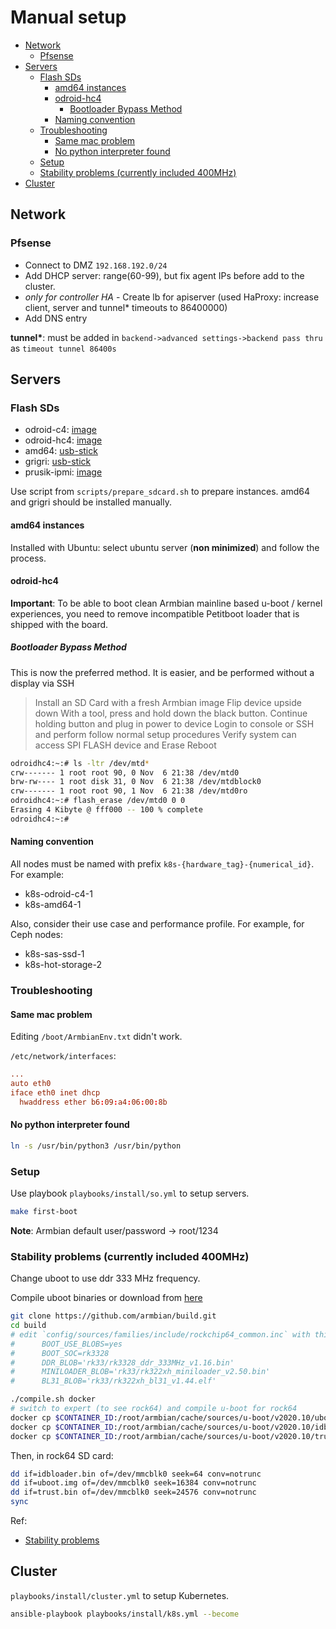 # Manual setup <!-- omit from toc -->

- [Network](#network)
  - [Pfsense](#pfsense)
- [Servers](#servers)
  - [Flash SDs](#flash-sds)
    - [amd64 instances](#amd64-instances)
    - [odroid-hc4](#odroid-hc4)
      - [Bootloader Bypass Method](#bootloader-bypass-method)
    - [Naming convention](#naming-convention)
  - [Troubleshooting](#troubleshooting)
    - [Same mac problem](#same-mac-problem)
    - [No python interpreter found](#no-python-interpreter-found)
  - [Setup](#setup)
  - [Stability problems (currently included 400MHz)](#stability-problems-currently-included-400mhz)
- [Cluster](#cluster)

## Network

### Pfsense

- Connect to DMZ `192.168.192.0/24`
- Add DHCP server: range(60-99), but fix agent IPs before add to the cluster.
- _only for controller HA_ - Create lb for apiserver (used HaProxy: increase client, server and
  tunnel\* timeouts to 86400000)
- Add DNS entry

**tunnel\***: must be added in `backend->advanced settings->backend pass thru` as
`timeout tunnel 86400s`

## Servers

### Flash SDs

- odroid-c4: [image](https://www.armbian.com/odroid-c4/)
- odroid-hc4: [image](https://www.armbian.com/odroid-hc4/)
- amd64: [usb-stick](https://releases.ubuntu.com/22.04/)
- grigri: [usb-stick](https://releases.ubuntu.com/22.04/)
- prusik-ipmi: [image](https://files.pikvm.org/images/v4plus-hdmi-rpi4-latest.img.xz)

Use script from `scripts/prepare_sdcard.sh` to prepare instances. amd64 and grigri should be
installed manually.

#### amd64 instances

Installed with Ubuntu: select ubuntu server (**non minimized**) and follow the process.

#### odroid-hc4

**Important**: To be able to boot clean Armbian mainline based u-boot / kernel experiences, you need
to remove incompatible Petitboot loader that is shipped with the board.

##### Bootloader Bypass Method

This is now the preferred method. It is easier, and be performed without a display via SSH

> Install an SD Card with a fresh Armbian image Flip device upside down With a tool, press and hold
> down the black button. Continue holding button and plug in power to device Login to console or SSH
> and perform follow normal setup procedures Verify system can access SPI FLASH device and Erase
> Reboot

```bash
odroidhc4:~:# ls -ltr /dev/mtd*
crw------- 1 root root 90, 0 Nov  6 21:38 /dev/mtd0
brw-rw---- 1 root disk 31, 0 Nov  6 21:38 /dev/mtdblock0
crw------- 1 root root 90, 1 Nov  6 21:38 /dev/mtd0ro
odroidhc4:~:# flash_erase /dev/mtd0 0 0
Erasing 4 Kibyte @ fff000 -- 100 % complete
odroidhc4:~:#
```

#### Naming convention

All nodes must be named with prefix `k8s-{hardware_tag}-{numerical_id}`. For example:

- k8s-odroid-c4-1
- k8s-amd64-1

Also, consider their use case and performance profile. For example, for Ceph nodes:

- k8s-sas-ssd-1
- k8s-hot-storage-2

### Troubleshooting

#### Same mac problem

Editing `/boot/ArmbianEnv.txt` didn't work.

`/etc/network/interfaces`:

```conf
...
auto eth0
iface eth0 inet dhcp
  hwaddress ether b6:09:a4:06:00:8b
```

#### No python interpreter found

```bash
ln -s /usr/bin/python3 /usr/bin/python
```

### Setup

Use playbook `playbooks/install/so.yml` to setup servers.

```bash
make first-boot
```

**Note**: Armbian default user/password -> root/1234

### Stability problems (currently included 400MHz)

Change uboot to use ddr 333 MHz frequency.

Compile uboot binaries or download from [here](https://nextcloud.grigri.cloud/f/451602)

```bash
git clone https://github.com/armbian/build.git
cd build
# edit `config/sources/families/include/rockchip64_common.inc` with this values for rock64:
#      BOOT_USE_BLOBS=yes
#      BOOT_SOC=rk3328
#      DDR_BLOB='rk33/rk3328_ddr_333MHz_v1.16.bin'
#      MINILOADER_BLOB='rk33/rk322xh_miniloader_v2.50.bin'
#      BL31_BLOB='rk33/rk322xh_bl31_v1.44.elf'

./compile.sh docker
# switch to expert (to see rock64) and compile u-boot for rock64
docker cp $CONTAINER_ID:/root/armbian/cache/sources/u-boot/v2020.10/uboot.img .
docker cp $CONTAINER_ID:/root/armbian/cache/sources/u-boot/v2020.10/idbloader.bin .
docker cp $CONTAINER_ID:/root/armbian/cache/sources/u-boot/v2020.10/trust.bin .

```

Then, in rock64 SD card:

```bash
dd if=idbloader.bin of=/dev/mmcblk0 seek=64 conv=notrunc
dd if=uboot.img of=/dev/mmcblk0 seek=16384 conv=notrunc
dd if=trust.bin of=/dev/mmcblk0 seek=24576 conv=notrunc
sync
```

Ref:

- [Stability problems](https://forum.armbian.com/topic/15082-rock64-focal-fossa-memory-frequency/?tab=comments#comment-108127)

## Cluster

`playbooks/install/cluster.yml` to setup Kubernetes.

```bash
ansible-playbook playbooks/install/k8s.yml --become
```
